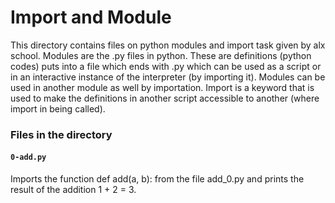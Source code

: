 # Import and Module #
  This directory contains files on python modules and import task given by alx school.
  Modules are the .py files in python. These are definitions (python codes) puts into a file which ends with .py which can be used as a script
or in an interactive instance of the interpreter (by importing it). Modules can be used in another module as well by importation. Import is a keyword that
is used to make the definitions in another script accessible to another (where import in being called).

### Files in the directory ###
#### `0-add.py` ####

  Imports the function def add(a, b): from the file add_0.py and prints the result of the addition 1 + 2 = 3.
